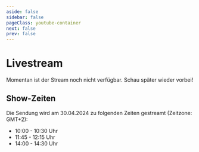 ```yaml
---
aside: false
sidebar: false
pageClass: youtube-container
next: false
prev: false
---
```

<script setup lang="ts">
import YouTube from 'vue3-youtube'
const youtubeLink = '';
</script>

# Livestream

<YouTube v-if="youtubeLink" :src="youtubeLink" class="youtube" />
<p v-else>Momentan ist der Stream noch nicht verfügbar. Schau später wieder vorbei!</p>

## Show-Zeiten

Die Sendung wird am 30.04.2024 zu folgenden Zeiten gestreamt (Zeitzone: GMT+2):

- 10:00 - 10:30 Uhr
- 11:45 - 12:15 Uhr
- 14:00 - 14:30 Uhr

<style lang="scss">
.youtube-container .content {
  max-width: unset !important;

  .youtube {
    width: 100% !important;
    height: auto !important;
    aspect-ratio: 16/9;
    margin-block-start: 1rem;

    iframe {
      width: auto !important;
      height: 100% !important;
      aspect-ratio: 16/9;
    }
  }
}
</style>
